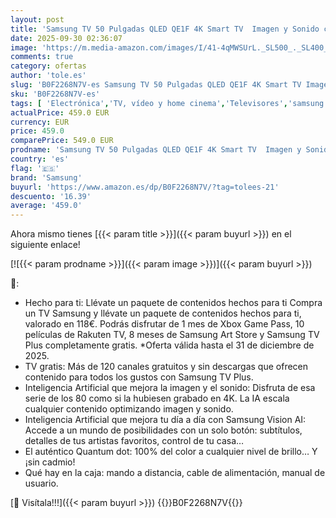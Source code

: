 ```yaml
---
layout: post
title: 'Samsung TV 50 Pulgadas QLED QE1F 4K Smart TV  Imagen y Sonido con IA 4K  Samsung Vision AI  el auténtico Quantum Dot TV Plus'
date: 2025-09-30 02:36:07
image: 'https://m.media-amazon.com/images/I/41-4qMWSUrL._SL500_._SL400_.jpg'
comments: true
category: ofertas
author: 'tole.es'
slug: 'B0F2268N7V-es Samsung TV 50 Pulgadas QLED QE1F 4K Smart TV Imagen y...'
sku: 'B0F2268N7V-es'
tags: [ 'Electrónica','TV, vídeo y home cinema','Televisores','samsung','smart','tv','🇪🇸', ]
actualPrice: 459.0 EUR
currency: EUR
price: 459.0
comparePrice: 549.0 EUR
prodname: 'Samsung TV 50 Pulgadas QLED QE1F 4K Smart TV  Imagen y Sonido con IA 4K  Samsung Vision AI  el auténtico Quantum Dot TV Plus'
country: 'es'
flag: '🇪🇸'
brand: 'Samsung'
buyurl: 'https://www.amazon.es/dp/B0F2268N7V/?tag=tolees-21'
descuento: '16.39'
average: '459.0'
---
```


Ahora mismo tienes [{{< param title >}}]({{< param buyurl >}}) en el siguiente enlace!

[![{{< param prodname >}}]({{< param image >}})]({{< param buyurl >}})

🔎:

- Hecho para ti: Llévate un paquete de contenidos hechos para ti Compra un TV Samsung y llévate un paquete de contenidos hechos para ti, valorado en 118€. Podrás disfrutar de 1 mes de Xbox Game Pass, 10 películas de Rakuten TV, 8 meses de Samsung Art Store y Samsung TV Plus completamente gratis. *Oferta válida hasta el 31 de diciembre de 2025.
- TV gratis: Más de 120 canales gratuitos y sin descargas que ofrecen contenido para todos los gustos con Samsung TV Plus.
- Inteligencia Artificial que mejora la imagen y el sonido: Disfruta de esa serie de los 80 como si la hubiesen grabado en 4K. La IA escala cualquier contenido optimizando imagen y sonido.
- Inteligencia Artificial que mejora tu día a día con Samsung Vision AI: Accede a un mundo de posibilidades con un solo botón: subtítulos, detalles de tus artistas favoritos, control de tu casa…
- El auténtico Quantum dot: 100% del color a cualquier nivel de brillo… Y ¡sin cadmio!
- Qué hay en la caja: mando a distancia, cable de alimentación, manual de usuario.

[🛒 Visítala!!!]({{< param buyurl >}})
{{<world>}}B0F2268N7V{{</world>}}
